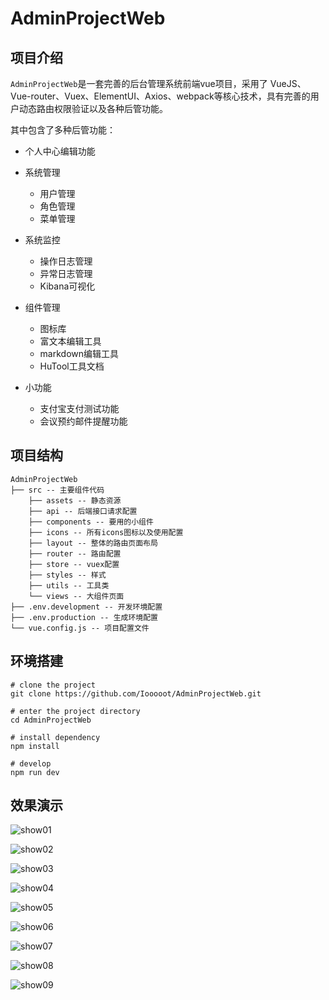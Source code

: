 # AdminProjectWeb

## 项目介绍

`AdminProjectWeb`是一套完善的后台管理系统前端vue项目，采用了  VueJS、Vue-router、Vuex、ElementUI、Axios、webpack等核心技术，具有完善的用户动态路由权限验证以及各种后管功能。

其中包含了多种后管功能：

- 个人中心编辑功能

- 系统管理
  - 用户管理
  - 角色管理
  - 菜单管理
- 系统监控
  - 操作日志管理
  - 异常日志管理
  - Kibana可视化
- 组件管理
  - 图标库
  - 富文本编辑工具
  - markdown编辑工具
  - HuTool工具文档
- 小功能
  - 支付宝支付测试功能
  - 会议预约邮件提醒功能

## 项目结构

```
AdminProjectWeb
├── src -- 主要组件代码
    ├── assets -- 静态资源
    ├── api -- 后端接口请求配置
    ├── components -- 要用的小组件
    ├── icons -- 所有icons图标以及使用配置
    ├── layout -- 整体的路由页面布局
    ├── router -- 路由配置
    ├── store -- vuex配置
    ├── styles -- 样式
    ├── utils -- 工具类
    └── views -- 大组件页面
├── .env.development -- 开发环境配置
├── .env.production -- 生成环境配置
└── vue.config.js -- 项目配置文件
```

## 环境搭建

```
# clone the project
git clone https://github.com/Iooooot/AdminProjectWeb.git

# enter the project directory
cd AdminProjectWeb

# install dependency
npm install

# develop
npm run dev
```

## 效果演示
![show01](https://blogpic-1305209282.cos.ap-chengdu.myqcloud.com/img/show01.png)

![show02](https://blogpic-1305209282.cos.ap-chengdu.myqcloud.com/img/show02.png)

![show03](https://blogpic-1305209282.cos.ap-chengdu.myqcloud.com/img/show03.png)

![show04](https://blogpic-1305209282.cos.ap-chengdu.myqcloud.com/img/show04.png)

![show05](https://blogpic-1305209282.cos.ap-chengdu.myqcloud.com/img/show05.png)

![show06](https://blogpic-1305209282.cos.ap-chengdu.myqcloud.com/img/show06.png)

![show07](https://blogpic-1305209282.cos.ap-chengdu.myqcloud.com/img/show07.png)

![show08](https://blogpic-1305209282.cos.ap-chengdu.myqcloud.com/img/show08.png)

![show09](https://blogpic-1305209282.cos.ap-chengdu.myqcloud.com/img/show09.png)
